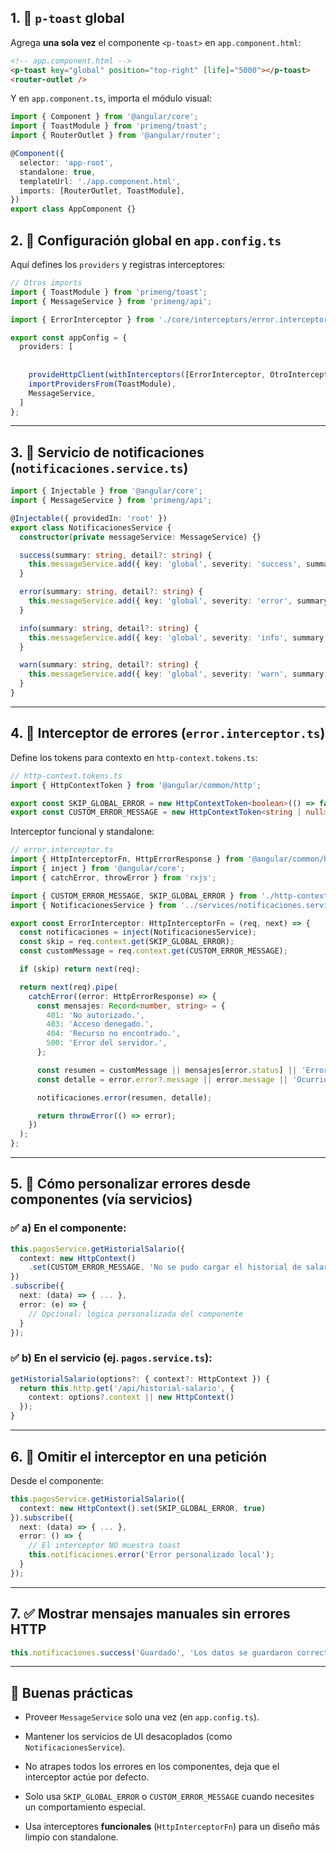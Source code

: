 ## 1. 🧱 `p-toast` global

Agrega **una sola vez** el componente `<p-toast>` en `app.component.html`:

```html
<!-- app.component.html -->
<p-toast key="global" position="top-right" [life]="5000"></p-toast>
<router-outlet />
```

Y en `app.component.ts`, importa el módulo visual:

```ts
import { Component } from '@angular/core';
import { ToastModule } from 'primeng/toast';
import { RouterOutlet } from '@angular/router';

@Component({
  selector: 'app-root',
  standalone: true,
  templateUrl: './app.component.html',
  imports: [RouterOutlet, ToastModule],
})
export class AppComponent {}
```

## 2. 🧩 Configuración global en `app.config.ts`

Aquí defines los `providers` y registras interceptores:

```ts
// Otros imports
import { ToastModule } from 'primeng/toast';
import { MessageService } from 'primeng/api';

import { ErrorInterceptor } from './core/interceptors/error.interceptor';

export const appConfig = {
  providers: [
    
    
    provideHttpClient(withInterceptors([ErrorInterceptor, OtroInterceptor])),
    importProvidersFrom(ToastModule),
    MessageService,
  ]
};
```

---

## 3. 📣 Servicio de notificaciones (`notificaciones.service.ts`)

```ts
import { Injectable } from '@angular/core';
import { MessageService } from 'primeng/api';

@Injectable({ providedIn: 'root' })
export class NotificacionesService {
  constructor(private messageService: MessageService) {}

  success(summary: string, detail?: string) {
    this.messageService.add({ key: 'global', severity: 'success', summary, detail });
  }

  error(summary: string, detail?: string) {
    this.messageService.add({ key: 'global', severity: 'error', summary, detail });
  }

  info(summary: string, detail?: string) {
    this.messageService.add({ key: 'global', severity: 'info', summary, detail });
  }

  warn(summary: string, detail?: string) {
    this.messageService.add({ key: 'global', severity: 'warn', summary, detail });
  }
}
```

---

## 4. 🚦 Interceptor de errores (`error.interceptor.ts`)

Define  los tokens para contexto en `http-context.tokens.ts`:

```ts
// http-context.tokens.ts
import { HttpContextToken } from '@angular/common/http';

export const SKIP_GLOBAL_ERROR = new HttpContextToken<boolean>(() => false);
export const CUSTOM_ERROR_MESSAGE = new HttpContextToken<string | null>(() => null);
```

Interceptor funcional y standalone:

```ts
// error.interceptor.ts
import { HttpInterceptorFn, HttpErrorResponse } from '@angular/common/http';
import { inject } from '@angular/core';
import { catchError, throwError } from 'rxjs';

import { CUSTOM_ERROR_MESSAGE, SKIP_GLOBAL_ERROR } from './http-context.tokens';
import { NotificacionesService } from '../services/notificaciones.service';

export const ErrorInterceptor: HttpInterceptorFn = (req, next) => {
  const notificaciones = inject(NotificacionesService);
  const skip = req.context.get(SKIP_GLOBAL_ERROR);
  const customMessage = req.context.get(CUSTOM_ERROR_MESSAGE);

  if (skip) return next(req);

  return next(req).pipe(
    catchError((error: HttpErrorResponse) => {
      const mensajes: Record<number, string> = {
        401: 'No autorizado.',
        403: 'Acceso denegado.',
        404: 'Recurso no encontrado.',
        500: 'Error del servidor.',
      };

      const resumen = customMessage || mensajes[error.status] || 'Error inesperado.';
      const detalle = error.error?.message || error.message || 'Ocurrió un error.';

      notificaciones.error(resumen, detalle);

      return throwError(() => error);
    })
  );
};
```

---

## 5. 📌 Cómo personalizar errores desde componentes (vía servicios)

### ✅ a) En el componente:

```ts
this.pagosService.getHistorialSalario({
  context: new HttpContext()
    .set(CUSTOM_ERROR_MESSAGE, 'No se pudo cargar el historial de salarios.')
})
.subscribe({
  next: (data) => { ... },
  error: (e) => {
    // Opcional: lógica personalizada del componente
  }
});
```

### ✅ b) En el servicio (ej. `pagos.service.ts`):

```ts
getHistorialSalario(options?: { context?: HttpContext }) {
  return this.http.get('/api/historial-salario', {
    context: options?.context || new HttpContext()
  });
}
```

---

## 6. 🔕 Omitir el interceptor en una petición

Desde el componente:

```ts
this.pagosService.getHistorialSalario({
  context: new HttpContext().set(SKIP_GLOBAL_ERROR, true)
}).subscribe({
  next: (data) => { ... },
  error: () => {
    // El interceptor NO muestra toast
    this.notificaciones.error('Error personalizado local');
  }
});
```

---

## 7. ✅ Mostrar mensajes manuales sin errores HTTP

```ts
this.notificaciones.success('Guardado', 'Los datos se guardaron correctamente');
```

---

## 🧠 Buenas prácticas

- Proveer `MessageService` solo una vez (en `app.config.ts`).
    
- Mantener los servicios de UI desacoplados (como `NotificacionesService`).
    
- No atrapes todos los errores en los componentes, deja que el interceptor actúe por defecto.
    
- Solo usa `SKIP_GLOBAL_ERROR` o `CUSTOM_ERROR_MESSAGE` cuando necesites un comportamiento especial.
    
- Usa interceptores **funcionales** (`HttpInterceptorFn`) para un diseño más limpio con standalone.
    
